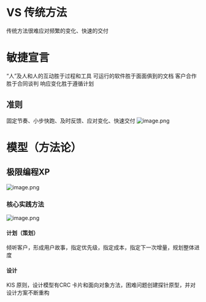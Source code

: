 # VS 传统方法
传统方法很难应对频繁的变化、快速的交付
# 敏捷宣言
“人”及人和人的互动胜于过程和工具
可运行的软件胜于面面俱到的文档
客户合作胜于合同谈判
响应变化胜于遵循计划
## 准则
固定节奏、小步快跑、及时反馈、应对变化、快速交付
![image.png](https://s2.loli.net/2024/06/20/lt6pz4ILn2ehYyv.png)
# 模型（方法论）
## 极限编程XP
![image.png](https://s2.loli.net/2024/06/20/EaliqUD9Oz6bh4J.png)
### 核心实践方法
![image.png](https://s2.loli.net/2024/06/20/5DY2BkUrvL6qGVm.png)
#### 计划（策划）
倾听客户，形成用户故事，指定优先级，指定成本，指定下一次增量，规划整体进度
#### 设计
KIS 原则，设计模型有CRC 卡片和面向对象方法，困难问题创建探针原型，并对设计方案不断重构
